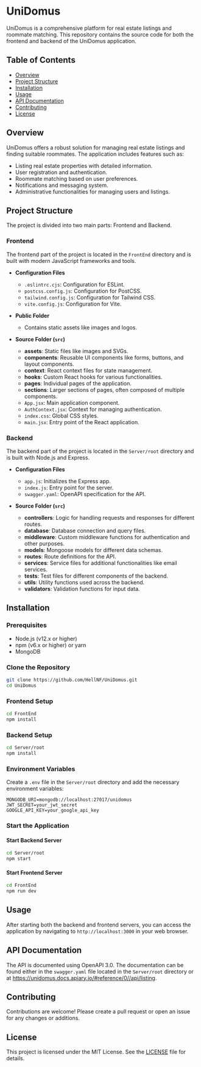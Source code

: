 # UniDomus

UniDomus is a comprehensive platform for real estate listings and roommate matching. This repository contains the source code for both the frontend and backend of the UniDomus application.

## Table of Contents

- [Overview](#overview)
- [Project Structure](#project-structure)
- [Installation](#installation)
- [Usage](#usage)
- [API Documentation](#api-documentation)
- [Contributing](#contributing)
- [License](#license)

## Overview

UniDomus offers a robust solution for managing real estate listings and finding suitable roommates. The application includes features such as:

- Listing real estate properties with detailed information.
- User registration and authentication.
- Roommate matching based on user preferences.
- Notifications and messaging system.
- Administrative functionalities for managing users and listings.

## Project Structure

The project is divided into two main parts: Frontend and Backend.

### Frontend

The frontend part of the project is located in the `FrontEnd` directory and is built with modern JavaScript frameworks and tools.

- **Configuration Files**

  - `.eslintrc.cjs`: Configuration for ESLint.
  - `postcss.config.js`: Configuration for PostCSS.
  - `tailwind.config.js`: Configuration for Tailwind CSS.
  - `vite.config.js`: Configuration for Vite.

- **Public Folder**

  - Contains static assets like images and logos.

- **Source Folder (`src`)**
  - **assets**: Static files like images and SVGs.
  - **components**: Reusable UI components like forms, buttons, and layout components.
  - **context**: React context files for state management.
  - **hooks**: Custom React hooks for various functionalities.
  - **pages**: Individual pages of the application.
  - **sections**: Larger sections of pages, often composed of multiple components.
  - `App.jsx`: Main application component.
  - `AuthContext.jsx`: Context for managing authentication.
  - `index.css`: Global CSS styles.
  - `main.jsx`: Entry point of the React application.

### Backend

The backend part of the project is located in the `Server/root` directory and is built with Node.js and Express.

- **Configuration Files**

  - `app.js`: Initializes the Express app.
  - `index.js`: Entry point for the server.
  - `swagger.yaml`: OpenAPI specification for the API.

- **Source Folder (`src`)**
  - **controllers**: Logic for handling requests and responses for different routes.
  - **database**: Database connection and query files.
  - **middleware**: Custom middleware functions for authentication and other purposes.
  - **models**: Mongoose models for different data schemas.
  - **routes**: Route definitions for the API.
  - **services**: Service files for additional functionalities like email services.
  - **tests**: Test files for different components of the backend.
  - **utils**: Utility functions used across the backend.
  - **validators**: Validation functions for input data.

## Installation

### Prerequisites

- Node.js (v12.x or higher)
- npm (v6.x or higher) or yarn
- MongoDB

### Clone the Repository

```sh
git clone https://github.com/HellNF/UniDomus.git
cd UniDomus
```

### Frontend Setup

```sh
cd FrontEnd
npm install
```

### Backend Setup

```sh
cd Server/root
npm install
```

### Environment Variables

Create a `.env` file in the `Server/root` directory and add the necessary environment variables:

```
MONGODB_URI=mongodb://localhost:27017/unidomus
JWT_SECRET=your_jwt_secret
GOOGLE_API_KEY=your_google_api_key
```

### Start the Application

#### Start Backend Server

```sh
cd Server/root
npm start
```

#### Start Frontend Server

```sh
cd FrontEnd
npm run dev
```

## Usage

After starting both the backend and frontend servers, you can access the application by navigating to `http://localhost:3000` in your web browser.

## API Documentation

The API is documented using OpenAPI 3.0. The documentation can be found either in the `swagger.yaml` file located in the `Server/root` directory or at https://unidomus.docs.apiary.io/#reference/0//api/listing.


## Contributing

Contributions are welcome! Please create a pull request or open an issue for any changes or additions.

## License

This project is licensed under the MIT License. See the [LICENSE](LICENSE) file for details.
